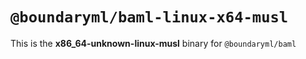 # `@boundaryml/baml-linux-x64-musl`

This is the **x86_64-unknown-linux-musl** binary for `@boundaryml/baml`
